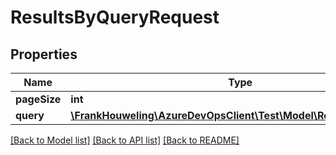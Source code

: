# ResultsByQueryRequest

## Properties
Name | Type | Description | Notes
------------ | ------------- | ------------- | -------------
**pageSize** | **int** |  | [optional] 
**query** | [**\FrankHouweling\AzureDevOpsClient\Test\Model\ResultsStoreQuery**](ResultsStoreQuery.md) |  | [optional] 

[[Back to Model list]](../README.md#documentation-for-models) [[Back to API list]](../README.md#documentation-for-api-endpoints) [[Back to README]](../README.md)


